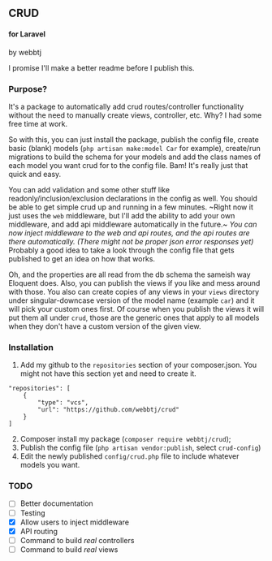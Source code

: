 ## CRUD
#### for Laravel
by webbtj  

I promise I'll make a better readme before I publish this.  

### Purpose?
It's a package to automatically add crud routes/controller functionality
without the need to manually create views, controller, etc. Why? I had some
free time at work.  

So with this, you can just install the package, publish the config file, create
basic (blank) models (`php artisan make:model Car` for example), create/run
migrations to build the schema for your models and add the class names of each
model you want crud for to the config file. Bam! It's really just that quick
and easy.

You can add validation and some other stuff like readonly/inclusion/exclusion
declarations in the config as well. You should be able to get simple crud up and
running in a few minutes. ~Right now it just uses the `web` middleware, but I'll
add the ability to add your own middleware, and add api middleware automatically
in the future.~ *You can now inject middleware to the web and api routes, and
the api routes are there automatically. (There might not be proper json error
responses yet)* Probably a good idea to take a look through the config file that
gets published to get an idea on how that works.

Oh, and the properties are all read from the db schema the sameish way
Eloquent does. Also, you can publish the views if you like and mess around with
those. You also can create copies of any views in your `views` directory under
singular-downcase version of the model name (example `car`) and it will pick
your custom ones first. Of course when you publish the views it will put them
all under `crud`, those are the generic ones that apply to all models when they
don't have a custom version of the given view.  

### Installation
1. Add my github to the `repositories` section of your composer.json. You might
not have this section yet and need to create it.
```
"repositories": [
    {
        "type": "vcs",
        "url": "https://github.com/webbtj/crud"
    }
]
```
2. Composer install my package (`composer require webbtj/crud`);
3. Publish the config file (`php artisan vendor:publish`, select `crud-config`)
4. Edit the newly published `config/crud.php` file to include whatever models
you want.

### TODO
* [ ] Better documentation
* [ ] Testing
* [x] Allow users to inject middleware
* [x] API routing
* [ ] Command to build _real_ controllers
* [ ] Command to build _real_ views
